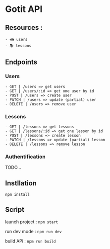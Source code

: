 # Gotit API

## Resources : 

    - 👪 users
    - 📚 lessons


## Endpoints
    
### Users

    - GET | /users => get users 
    - GET | /users/:id => get one user by id 
    - POST | /users => create user
    - PATCH | /users => update (partial) user
    - DELETE | /users => remove user


### Lessons

    - GET | /lessons => get lessons 
    - GET | /lessons/:id => get one lesson by id 
    - POST | /lessons => create lesson
    - PATCH | /lessons => update (partial) lesson
    - DELETE | /lessons => remove lesson


### Authentification

   TODO...


## Instllation

```npm install```

## Script

launch project : ```npm start```

run dev mode : ```npm run dev```

build APi : ```npm run build```

